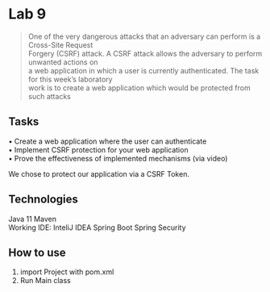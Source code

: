 # Lab 9
> One of the very dangerous attacks that an adversary can perform is a Cross-Site Request  
Forgery (CSRF) attack. A CSRF attack allows the adversary to perform unwanted actions on  
a web application in which a user is currently authenticated. The task for this week’s laboratory  
work is to create a web application which would be protected from such attacks  

## Tasks
• Create a web application where the user can authenticate  
• Implement CSRF protection for your web application  
• Prove the effectiveness of implemented mechanisms (via video)  

We chose to protect our application via a CSRF Token.  

## Technologies
Java 11
Maven  
Working IDE: InteliJ IDEA
Spring Boot
Spring Security

## How to use
1. import Project with pom.xml
2. Run Main class


